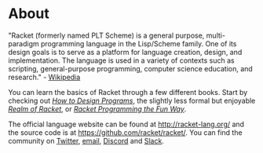 # About

"Racket (formerly named PLT Scheme) is a general purpose, multi-paradigm programming language in the Lisp/Scheme family. One of its design goals is to serve as a platform for language creation, design, and implementation. The language is used in a variety of contexts such as scripting, general-purpose programming, computer science education, and research." - [Wikipedia](https://en.wikipedia.org/wiki/Racket_(programming_language) "Wikipedia page on racket")

You can learn the basics of Racket through a few different books.  Start by checking out [*How to Design Programs*](https://htdp.org "How to Design Programs website"), the slightly less formal but enjoyable [*Realm of Racket*](http://www.realmofracket.com/ "Realm of Racket website"), or [*Racket Programming the Fun Way*](https://nostarch.com/racket-programming-fun-way "Racket Programming the Fun Way store page at No Starch Press").

The official language website can be found at <http://racket-lang.org/> and the source code is at <https://github.com/racket/racket/>.  You can find the community on [Twitter](https://twitter.com/racketlang), [email](https://lists.racket-lang.org/), [Discord](https://discord.com/invite/6Zq8sH5) and [Slack](https://racket.slack.com/).


